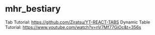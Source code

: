 # mhr_bestiary

Tab Tutorial: https://github.com/Ziratsu/YT-REACT-TABS
Dynamic Table Tutorial: https://www.youtube.com/watch?v=nV7Mf77GiOc&t=356s